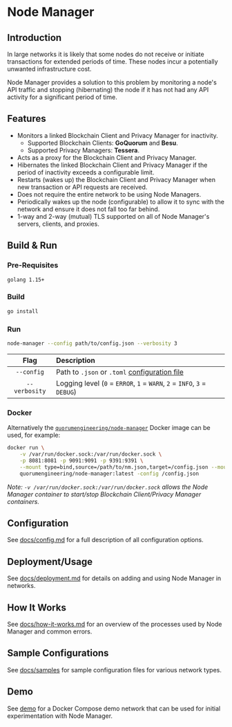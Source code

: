 # Node Manager

## Introduction
In large networks it is likely that some nodes do not receive or initiate transactions for extended periods of time. These nodes incur a potentially unwanted infrastructure cost. 

Node Manager provides a solution to this problem by monitoring a node's API traffic and stopping (hibernating) the node if it has not had any API activity for a significant period of time.

## Features

* Monitors a linked Blockchain Client and Privacy Manager for inactivity.
    * Supported Blockchain Clients: **GoQuorum** and **Besu**.
    * Supported Privacy Managers: **Tessera**.
* Acts as a proxy for the Blockchain Client and Privacy Manager.
* Hibernates the linked Blockchain Client and Privacy Manager if the period of inactivity exceeds a configurable limit.
* Restarts (wakes up) the Blockchain Client and Privacy Manager when new transaction or API requests are received.
* Does not require the entire network to be using Node Managers.
* Periodically wakes up the node (configurable) to allow it to sync with the network and ensure it does not fall too far behind. 
* 1-way and 2-way (mutual) TLS supported on all of Node Manager's servers, clients, and proxies.

## Build & Run
### Pre-Requisites
    golang 1.15+
### Build
```bash
go install
```
### Run
```bash
node-manager --config path/to/config.json --verbosity 3
```

| Flag | Description |
| :---: | :--- |
| `--config` | Path to `.json` or `.toml` [configuration file](docs/config.md) |
| `--verbosity` | Logging level (`0` = `ERROR`, `1` = `WARN`, `2` = `INFO`, `3` = `DEBUG`) |

### Docker

Alternatively the [`quorumengineering/node-manager`](https://hub.docker.com/r/quorumengineering/node-manager) Docker image can be used, for example:

```bash
docker run \
    -v /var/run/docker.sock:/var/run/docker.sock \
    -p 8081:8081 -p 9091:9091 -p 9391:9391 \
    --mount type=bind,source=/path/to/nm.json,target=/config.json --mount type=bind,source=/path/to/peers.json,target=/peers.json \
    quorumengineering/node-manager:latest -config /config.json
```

*Note: `-v /var/run/docker.sock:/var/run/docker.sock` allows the Node Manager container to start/stop Blockchain Client/Privacy Manager containers.*

## Configuration
See [docs/config.md](docs/config.md) for a full description of all configuration options.

## Deployment/Usage
See [docs/deployment.md](docs/deployment.md) for details on adding and using Node Manager in networks. 

## How It Works
See [docs/how-it-works.md](docs/how-it-works.md) for an overview of the processes used by Node Manager and common errors.

## Sample Configurations
See [docs/samples](docs/samples) for sample configuration files for various network types.

## Demo
See [demo](demo) for a Docker Compose demo network that can be used for initial experimentation with Node Manager. 

